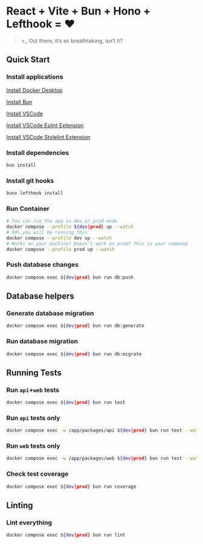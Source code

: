 # React + Vite + Bun + Hono + Lefthook = ❤️

> \>_ Out there, it’s so breathtaking, isn’t it?

## Quick Start
### Install applications

[Install Docker Desktop](https://www.docker.com/products/docker-desktop/)

[Install Bun](https://bun.sh/docs/installation)

[Install VSCode](https://code.visualstudio.com/)

[Install VSCode Eslint Extension](https://marketplace.visualstudio.com/items?itemName=dbaeumer.vscode-eslint)

[Install VSCode Stylelint Extension](https://marketplace.visualstudio.com/items?itemName=stylelint.vscode-stylelint)


### Install dependencies
```bash
bun install
```

### Install git hooks
```bash
bunx lefthook install
```

### Run Container
```bash
# You can run the app in dev or prod mode
docker compose --profile ${dev|prod} up --watch
# 99% you will be running this
docker compose --profile dev up --watch
# Works on your machine? Doesn't work on prod? This is your command
docker compose --profile prod up --watch
```
### Push database changes
```bash
docker compose exec ${dev|prod} bun run db:push
```
## Database helpers
### Generate database migration
```bash
docker compose exec ${dev|prod} bun run db:generate
```

### Run database migration
```bash
docker compose exec ${dev|prod} bun run db:migrate
```

## Running Tests
### Run `api`+`web` tests
```bash
docker compose exec ${dev|prod} bun run test
```

### Run `api` tests only
```bash
docker compose exec -w /app/packages/api ${dev|prod} bun run test --watch
```

### Run `web` tests only
```bash
docker compose exec -w /app/packages/web ${dev|prod} bun run test --watch
```

### Check test coverage
```bash
docker compose exec ${dev|prod} bun run coverage
```

## Linting
### Lint everything
```bash
docker compose exec ${dev|prod} bun run lint
```
